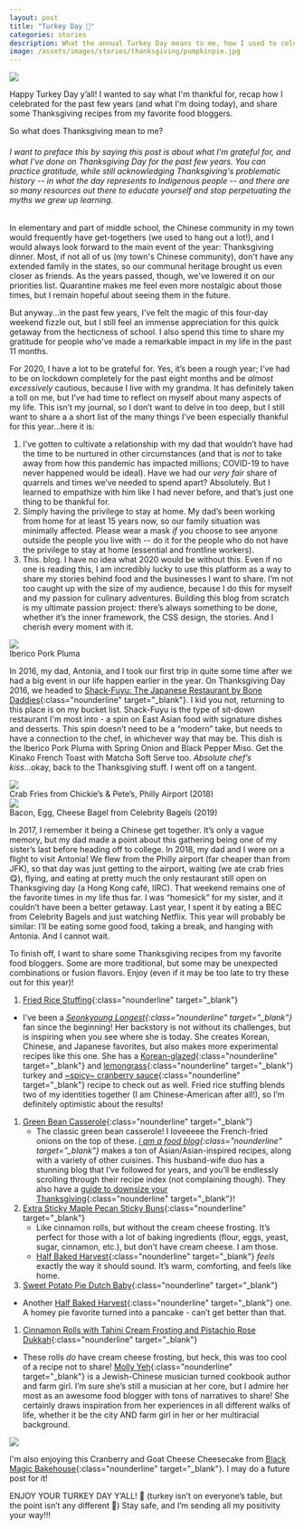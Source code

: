 ```yaml
---
layout: post
title: "Turkey Day 🥧"
categories: stories
description: What the annual Turkey Day means to me, how I used to celebrate, and some recipes from my favorite food bloggers!
image: /assets/images/stories/thanksgiving/pumpkinpie.jpg
---
```

<div class="singleimagecontainer">
  <img src="{{ page.image }}" class="image">
</div>

Happy Turkey Day y’all! I wanted to say what I'm thankful for, recap how I celebrated for the past few years (and what I'm doing today), and share some Thanksgiving recipes from my favorite food bloggers.

So what does Thanksgiving mean to me?

###### I want to preface this by saying this post is about what I'm grateful for, and what I've done on Thanksgiving Day for the past few years. You can practice gratitude, while still acknowledging Thanksgiving's problematic history -- in what the day represents to Indigenous people -- and there are so many resources out there to educate yourself and stop perpetuating the myths we grew up learning.

In elementary and part of middle school, the Chinese community in my town would frequently have get-togethers (we used to hang out a lot!), and I would always look forward to the main event of the year: Thanksgiving dinner. Most, if not all of us (my town's Chinese community), don't have any extended family in the states, so our communal heritage brought us even closer as friends. As the years passed, though, we've lowered it on our priorities list. Quarantine makes me feel even more nostalgic about those times, but I remain hopeful about seeing them in the future. 

But anyway...in the past few years, I've felt the magic of this four-day weekend fizzle out, but I still feel an immense appreciation for this quick getaway from the hecticness of school. I also spend this time to share my gratitude for people who've made a remarkable impact in my life in the past 11 months.

For 2020, I have a lot to be grateful for. Yes, it’s been a rough year; I’ve had to be on lockdown completely for the past eight months and be *almost excessively* cautious, because I live with my grandma. It has definitely taken a toll on me, but I’ve had time to reflect on myself about many aspects of my life. This isn’t my journal, so I don’t want to delve in too deep, but I still want to share a a short list of the many things I’ve been especially thankful for this year...here it is:

1. I’ve gotten to cultivate a relationship with my dad that wouldn’t have had the time to be nurtured in other circumstances (and that is *not* to take away from how this pandemic has impacted millions; COVID-19 to have never happened would be ideal). Have we had our *very fair* share of quarrels and times we’ve needed to spend apart? Absolutely. But I learned to empathize with him like I had never before, and that’s just one thing to be thankful for.
1. Simply having the privilege to stay at home. My dad’s been working from home for at least 15 years now, so our family situation was minimally affected. Please wear a mask *if* you choose to see anyone outside the people you live with -- do it for the people who do not have the privilege to stay at home (essential and frontline workers). 
1. This. blog. I have no idea what 2020 would be without this. Even if no one is reading this, I am incredibly lucky to use this platform as a way to share my stories behind food and the businesses I want to share. I’m not too caught up with the size of my audience, because I do this for myself and my passion for culinary adventures. Building this blog from scratch is my ultimate passion project: there’s always something to be done, whether it’s the inner framework, the CSS design, the stories. And I cherish every moment with it. 

<div class="singleimagecontainer">
    <img src="/assets/images/stories/thanksgiving/shackfuyupork.jpg" class="image">
    <div class="singleimageoverlay">
        Iberico Pork Pluma
    </div>
</div>

In 2016, my dad, Antonia, and I took our first trip in quite some time after we had a big event in our life happen earlier in the year. On Thanksgiving Day 2016, we headed to [Shack-Fuyu: The Japanese Restaurant by Bone Daddies](https://www.bonedaddies.com/restaurant/shackfuyu/){:class="nounderline" target="_blank"}. I kid you not, returning to this place is on my bucket list. Shack-Fuyu is the type of sit-down restaurant I'm most into - a spin on East Asian food with signature dishes and desserts. This spin doesn’t need to be a “modern” take, but needs to have a connection to the chef, in whichever way that may be. This dish is the Iberico Pork Pluma with Spring Onion and Black Pepper Miso. Get the Kinako French Toast with Matcha Soft Serve too. *Absolute chef’s kiss*...okay, back to the Thanksgiving stuff. I went off on a tangent. 

<div class="flex-container">
  <div class="flex-item">
    <img src="/assets/images/stories/thanksgiving/chickiesandpetes.jpg" class="image">
    <div class="flexoverlay">Crab Fries from Chickie’s & Pete’s, Philly Airport (2018)</div>
  </div>
  <div class="flex-item">
    <img src="/assets/images/stories/thanksgiving/becbagel2.JPG" class="image">
    <div class="flexoverlay">Bacon, Egg, Cheese Bagel from Celebrity Bagels (2019)</div>
  </div>
</div>

In 2017, I remember it being a Chinese get together. It’s only a vague memory, but my dad made a point about this gathering being one of my sister’s last before heading off to college. In 2018, my dad and I were on a flight to visit Antonia! We flew from the Philly airport (far cheaper than from JFK), so that day was just getting to the airport, waiting (we ate crab fries 😋), flying, and eating at pretty much the only restaurant still open on Thanksgiving day (a Hong Kong café, IIRC). That weekend remains one of the favorite times in my life thus far. I was “homesick” for my sister, and it couldn’t have been a better getaway. Last year, I spent it by eating a BEC from Celebrity Bagels and just watching Netflix. This year will probably be similar: I’ll be eating some good food, taking a break, and hanging with Antonia. And I cannot wait.

To finish off, I want to share some Thanksgiving recipes from my favorite food bloggers. Some are more traditional, but some may be unexpected combinations or fusion flavors. Enjoy (even if it may be too late to try these out for this year)!

1. [Fried Rice Stuffing](https://seonkyounglongest.com/fried-rice-stuffing/){:class="nounderline" target="_blank"}
* I’ve been a *[Seonkyoung Longest](https://seonkyounglongest.com/){:class="nounderline" target="_blank"}* fan since the beginning! Her backstory is not without its challenges, but is inspiring when you see where she is today. She creates Korean, Chinese, and Japanese favorites, but also makes more experimental recipes like this one. She has a [Korean-glazed](){:class="nounderline" target="_blank"} and [lemongrass](https://seonkyounglongest.com/how-to-cook-lemongrass-turkey/){:class="nounderline" target="_blank"} turkey and [~spicy~ cranberry sauce](https://seonkyounglongest.com/cranberry-sauce/){:class="nounderline" target="_blank"} recipe to check out as well. Fried rice stuffing blends two of my identities together (I am Chinese-American after all!), so I’m definitely optimistic about the results!
1. [Green Bean Casserole](https://iamafoodblog.com/green-bean-casserole/){:class="nounderline" target="_blank"}
	* The classic green bean casserole! I loveeeee the French-fried onions on the top of these. *[i am a food blog](https://iamafoodblog.com/){:class="nounderline" target="_blank"}* makes a ton of Asian/Asian-inspired recipes, along with a variety of other cuisines. This husband-wife duo has a stunning blog that I’ve followed for years, and you’ll be endlessly scrolling through their recipe index (not complaining though). They also have a [guide to downsize your Thanksgiving](https://iamafoodblog.com/thanksgiving/){:class="nounderline" target="_blank"}!
1. [Extra Sticky Maple Pecan Sticky Buns](https://www.halfbakedharvest.com/maple-pecan-sticky-buns/){:class="nounderline" target="_blank"}
	* Like cinnamon rolls, but without the cream cheese frosting. It’s perfect for those with a lot of baking ingredients (flour, eggs, yeast, sugar, cinnamon, etc.), but don’t have cream cheese. I am those.
	* [Half Baked Harvest](https://www.halfbakedharvest.com/){:class="nounderline" target="_blank"} *feels* exactly the way it should sound. It’s warm, comforting, and feels like home. 
1. [Sweet Potato Pie Dutch Baby](https://www.halfbakedharvest.com/sweet-potato-pie-dutch-baby/){:class="nounderline" target="_blank"}
  * Another [Half Baked Harvest](https://www.halfbakedharvest.com/){:class="nounderline" target="_blank"} one. A homey pie favorite turned into a pancake - can’t get better than that.
1. [Cinnamon Rolls with Tahini Cream Frosting and Pistachio Rose Dukkah](https://mynameisyeh.com/mynameisyeh/2018/8/overnight-cinnamon-rolls-with-tahini-cream-frosting){:class="nounderline" target="_blank"} 
  * These rolls *do* have cream cheese frosting, but heck, this was too cool of a recipe not to share! [Molly Yeh](https://mynameisyeh.com){:class="nounderline" target="_blank"} is a Jewish-Chinese musician turned cookbook author and farm girl. I’m sure she’s still a musician at her core, but I admire her most as an awesome food blogger with tons of narratives to share! She certainly draws inspiration from her experiences in all different walks of life, whether it be the city AND farm girl in her or her multiracial background.

<div class="singleimagecontainer">
    <img src="/assets/images/stories/thanksgiving/bmbcheesecake.jpg" class="image">
</div>

I'm also enjoying this Cranberry and Goat Cheese Cheesecake from [Black Magic Bakehouse](https://mynameisyeh.com/mynameisyeh/2018/8/overnight-cinnamon-rolls-with-tahini-cream-frosting){:class="nounderline" target="_blank"}. I may do a future post for it!

ENJOY YOUR TURKEY DAY Y’ALL! 🦃 (turkey isn’t on everyone’s table, but the point isn’t any different 🥔) Stay safe, and I’m sending all my positivity your way!!!